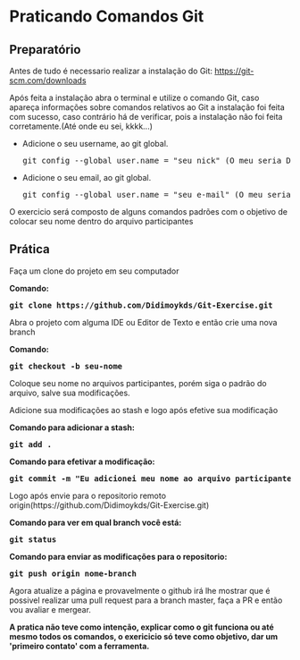 <h1>Praticando Comandos Git</h1>
<h2><b>Preparatório</b></h2>
<p>Antes de tudo é necessario realizar a instalação do Git: <a href="https://git-scm.com/downloads">https://git-scm.com/downloads</a></p>
<p>Após feita a instalação abra o terminal e utilize o comando Git, caso apareça informações sobre comandos relativos ao Git a instalação foi feita com sucesso, caso contrário há de verificar, pois a instalação não foi feita corretamente.(Até onde eu sei, kkkk...)</p>

<ul>
  <li>Adicione o seu username, ao git global.</li>
  <pre>git config --global user.name = "seu nick" (O meu seria Didimoykds)</pre>
  <li>Adicione o seu email, ao git global.</li>
  <pre>git config --global user.name = "seu e-mail" (O meu seria didimoykds@gmail.com)</pre>
</ul>
<p>O exercicio será composto de alguns comandos padrões com o objetivo de colocar seu nome dentro do arquivo participantes</p>

<h2><b>Prática</b></h2>
<p>Faça um clone do projeto em seu computador</p>
<b>Comando: <pre>git clone https://github.com/Didimoykds/Git-Exercise.git</pre></b>
<p>Abra o projeto com alguma IDE ou Editor de Texto e então crie uma nova branch</p>
<b>Comando: <pre>git checkout -b seu-nome</pre></b>
<p>Coloque seu nome no arquivos participantes, porém siga o padrão do arquivo, salve sua modificações.</p>
<p>Adicione sua modificações ao stash e logo após efetive sua modificação</p>
<b>Comando para adicionar a stash: <pre>git add .</pre></b>
<b>Comando para efetivar a modificação: <pre>git commit -m "Eu adicionei meu nome ao arquivo participantes.md"</pre></b>
<p>Logo após envie para o repositorio remoto origin(https://github.com/Didimoykds/Git-Exercise.git)</p>
<b>Comando para ver em qual branch você está: <pre>git status</pre></b>
<b>Comando para enviar as modificações para o repositorio: <pre>git push origin nome-branch</pre></b>
<p>Agora atualize a página e provavelmente o github irá lhe mostrar que é possivel realizar uma pull request para a branch master, faça a PR e então vou avaliar e mergear.</p>

<b>A pratica não teve como intenção, explicar como o git funciona ou até mesmo todos os comandos, o exericicio só teve como objetivo, dar um 'primeiro contato' com a ferramenta.</b>





